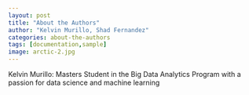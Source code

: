 ```yaml
---
layout: post
title: "About the Authors"
author: "Kelvin Murillo, Shad Fernandez"
categories: about-the-authors
tags: [documentation,sample]
image: arctic-2.jpg
---
```


Kelvin Murillo:
Masters Student in the Big Data Analytics Program with a passion for data science and machine learning
